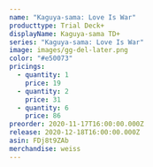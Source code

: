 ```yaml
---
name: "Kaguya-sama: Love Is War"
producttype: Trial Deck+
displayName: Kaguya-sama TD+
series: "Kaguya-sama: Love Is War"
image: images/gg-del-later.png
color: "#e50073"
pricings:
  - quantity: 1
    price: 19
  - quantity: 2
    price: 31
  - quantity: 6
    price: 86
preorder: 2020-11-17T16:00:00.000Z
release: 2020-12-18T16:00:00.000Z
asin: FDj8t9ZAb
merchandise: weiss
---
```

